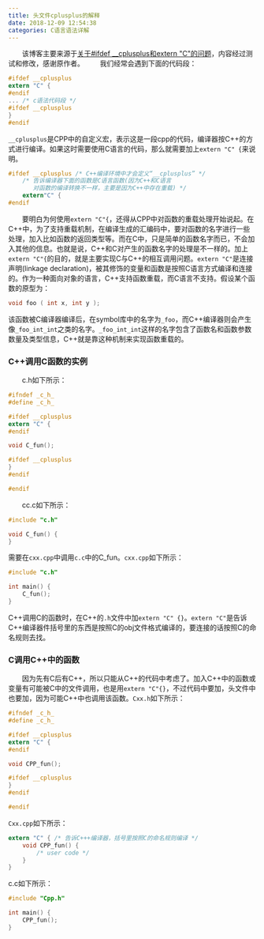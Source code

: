 ```yaml
---
title: 头文件cplusplus的解释
date: 2018-12-09 12:54:38
categories: C语言语法详解
---
```

&emsp;&emsp;该博客主要来源于[关于#ifdef __cplusplus和extern "C"的问题](https://blog.csdn.net/u012234115/article/details/43272441)，内容经过测试和修改，感谢原作者。
&emsp;&emsp;我们经常会遇到下面的代码段：

``` c
#ifdef __cplusplus
extern "C" {
#endif
... /* c语法代码段 */
#ifdef __cplusplus
}
#endif
```

`__cplusplus`是CPP中的自定义宏，表示这是一段cpp的代码，编译器按C++的方式进行编译。如果这时需要使用C语言的代码，那么就需要加上`extern "C" {`来说明。

``` c
#ifdef __cplusplus /* C++编译环境中才会定义“__cplusplus” */
    /* 告诉编译器下面的函数是C语言函数(因为C++和C语言
       对函数的编译转换不一样，主要是因为C++中存在重载) */
    extern"C" {
#endif
```

&emsp;&emsp;要明白为何使用`extern "C"{`，还得从CPP中对函数的重载处理开始说起。在C++中，为了支持重载机制，在编译生成的汇编码中，要对函数的名字进行一些处理，加入比如函数的返回类型等。而在C中，只是简单的函数名字而已，不会加入其他的信息。也就是说，C++和C对产生的函数名字的处理是不一样的。加上`extern "C"{`的目的，就是主要实现C与C++的相互调用问题。`extern "C"`是连接声明(linkage declaration)，被其修饰的变量和函数是按照C语言方式编译和连接的。作为一种面向对象的语言，C++支持函数重载，而C语言不支持。假设某个函数的原型为：

``` c
void foo ( int x, int y );
```

该函数被C编译器编译后，在symbol库中的名字为`_foo`，而C++编译器则会产生像`_foo_int_int`之类的名字。`_foo_int_int`这样的名字包含了函数名和函数参数数量及类型信息，C++就是靠这种机制来实现函数重载的。

### C++调用C函数的实例

&emsp;&emsp;c.h如下所示：

``` c
#ifndef _c_h_
#define _c_h_

#ifdef __cplusplus
extern "C" {
#endif

void C_fun();

#ifdef __cplusplus
}
#endif

#endif
```

&emsp;&emsp;cc.c如下所示：

``` c
#include "c.h"

void C_fun() {
}
```

需要在`cxx.cpp`中调用`c.c`中的C_fun。`cxx.cpp`如下所示：

``` c
#include "c.h"

int main() {
    C_fun();
}
```

C++调用C的函数时，在C++的`.h`文件中加`extern "C" {}`。`extern "C"`是告诉C++编译器件括号里的东西是按照C的obj文件格式编译的，要连接的话按照C的命名规则去找。

### C调用C++中的函数

&emsp;&emsp;因为先有C后有C++，所以只能从C++的代码中考虑了。加入C++中的函数或变量有可能被C中的文件调用，也是用`extern "C"{}`，不过代码中要加，头文件中也要加，因为可能C++中也调用该函数。`Cxx.h`如下所示：

``` c
#ifndef _c_h_
#define _c_h_

#ifdef __cplusplus
extern "C" {
#endif

void CPP_fun();

#ifdef __cplusplus
}
#endif

#endif
```

`Cxx.cpp`如下所示：

``` c
extern "C" { /* 告诉C+++编译器，括号里按照C的命名规则编译 */
    void CPP_fun() {
        /* user code */
    }
}
```

c.c如下所示：

``` c
#include "Cpp.h"

int main() {
    CPP_fun();
}
```